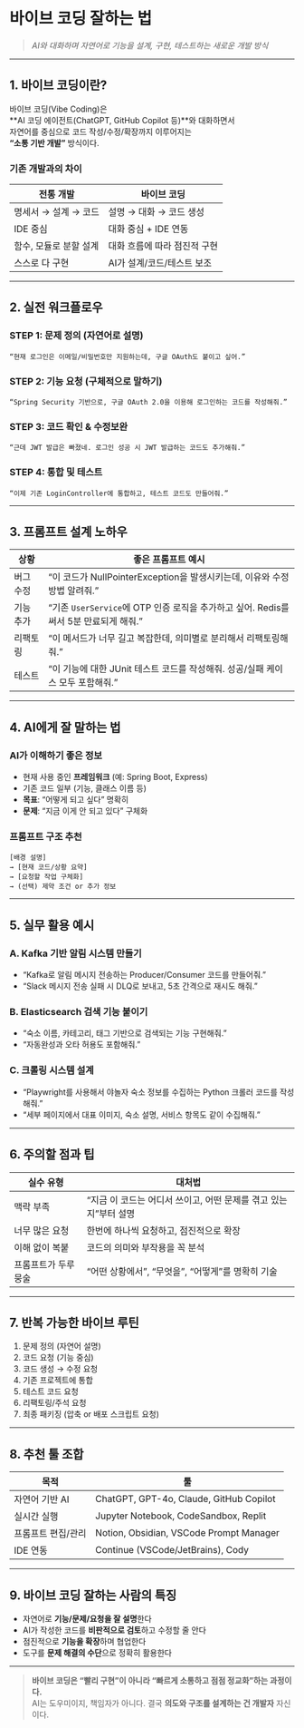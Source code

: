 
# 바이브 코딩 잘하는 법
> _AI와 대화하며 자연어로 기능을 설계, 구현, 테스트하는 새로운 개발 방식_

---

## 1. 바이브 코딩이란?

바이브 코딩(Vibe Coding)은  
**AI 코딩 에이전트(ChatGPT, GitHub Copilot 등)**와 대화하면서  
자연어를 중심으로 코드 작성/수정/확장까지 이루어지는  
**“소통 기반 개발”** 방식이다.

### 기존 개발과의 차이
| 전통 개발 | 바이브 코딩 |
|-----------|--------------|
| 명세서 → 설계 → 코드 | 설명 → 대화 → 코드 생성 |
| IDE 중심 | 대화 중심 + IDE 연동 |
| 함수, 모듈로 분할 설계 | 대화 흐름에 따라 점진적 구현 |
| 스스로 다 구현 | AI가 설계/코드/테스트 보조 |

---

## 2. 실전 워크플로우

### STEP 1: 문제 정의 (자연어로 설명)
```
“현재 로그인은 이메일/비밀번호만 지원하는데, 구글 OAuth도 붙이고 싶어.”
```

### STEP 2: 기능 요청 (구체적으로 말하기)
```
“Spring Security 기반으로, 구글 OAuth 2.0을 이용해 로그인하는 코드를 작성해줘.”
```

### STEP 3: 코드 확인 & 수정보완
```
“근데 JWT 발급은 빠졌네. 로그인 성공 시 JWT 발급하는 코드도 추가해줘.”
```

### STEP 4: 통합 및 테스트
```
“이제 기존 LoginController에 통합하고, 테스트 코드도 만들어줘.”
```

---

## 3. 프롬프트 설계 노하우

| 상황 | 좋은 프롬프트 예시 |
|------|--------------------|
| 버그 수정 | “이 코드가 NullPointerException을 발생시키는데, 이유와 수정 방법 알려줘.” |
| 기능 추가 | “기존 `UserService`에 OTP 인증 로직을 추가하고 싶어. Redis를 써서 5분 만료되게 해줘.” |
| 리팩토링 | “이 메서드가 너무 길고 복잡한데, 의미별로 분리해서 리팩토링해줘.” |
| 테스트 | “이 기능에 대한 JUnit 테스트 코드를 작성해줘. 성공/실패 케이스 모두 포함해줘.” |

---

## 4. AI에게 잘 말하는 법

### AI가 이해하기 좋은 정보
- 현재 사용 중인 **프레임워크** (예: Spring Boot, Express)
- 기존 코드 일부 (기능, 클래스 이름 등)
- **목표**: “어떻게 되고 싶다” 명확히
- **문제**: “지금 이게 안 되고 있다” 구체화

### 프롬프트 구조 추천
```
[배경 설명]  
→ [현재 코드/상황 요약]  
→ [요청할 작업 구체화]  
→ (선택) 제약 조건 or 추가 정보
```

---

## 5. 실무 활용 예시

### A. Kafka 기반 알림 시스템 만들기
- “Kafka로 알림 메시지 전송하는 Producer/Consumer 코드를 만들어줘.”
- “Slack 메시지 전송 실패 시 DLQ로 보내고, 5초 간격으로 재시도 해줘.”

### B. Elasticsearch 검색 기능 붙이기
- “숙소 이름, 카테고리, 태그 기반으로 검색되는 기능 구현해줘.”
- “자동완성과 오타 허용도 포함해줘.”

### C. 크롤링 시스템 설계
- “Playwright를 사용해서 야놀자 숙소 정보를 수집하는 Python 크롤러 코드를 작성해줘.”
- “세부 페이지에서 대표 이미지, 숙소 설명, 서비스 항목도 같이 수집해줘.”

---

## 6. 주의할 점과 팁

| 실수 유형 | 대처법 |
|-----------|--------|
| 맥락 부족 | “지금 이 코드는 어디서 쓰이고, 어떤 문제를 겪고 있는지”부터 설명 |
| 너무 많은 요청 | 한번에 하나씩 요청하고, 점진적으로 확장 |
| 이해 없이 복붙 | 코드의 의미와 부작용을 꼭 분석 |
| 프롬프트가 두루뭉술 | “어떤 상황에서”, “무엇을”, “어떻게”를 명확히 기술 |

---

## 7. 반복 가능한 바이브 루틴

1. 문제 정의 (자연어 설명)
2. 코드 요청 (기능 중심)
3. 코드 생성 → 수정 요청
4. 기존 프로젝트에 통합
5. 테스트 코드 요청
6. 리팩토링/주석 요청
7. 최종 패키징 (압축 or 배포 스크립트 요청)

---

## 8. 추천 툴 조합

| 목적 | 툴 |
|------|-----|
| 자연어 기반 AI | ChatGPT, GPT-4o, Claude, GitHub Copilot |
| 실시간 실행 | Jupyter Notebook, CodeSandbox, Replit |
| 프롬프트 편집/관리 | Notion, Obsidian, VSCode Prompt Manager |
| IDE 연동 | Continue (VSCode/JetBrains), Cody |

---

## 9. 바이브 코딩 잘하는 사람의 특징

- 자연어로 **기능/문제/요청을 잘 설명**한다
- AI가 작성한 코드를 **비판적으로 검토**하고 수정할 줄 안다
- 점진적으로 **기능을 확장**하며 협업한다
- 도구를 **문제 해결의 수단**으로 정확히 활용한다


---

> **바이브 코딩은 “빨리 구현”이 아니라 “빠르게 소통하고 점점 정교화”하는 과정이다.**  
> AI는 도우미이지, 책임자가 아니다. 결국 **의도와 구조를 설계하는 건 개발자** 자신이다.

